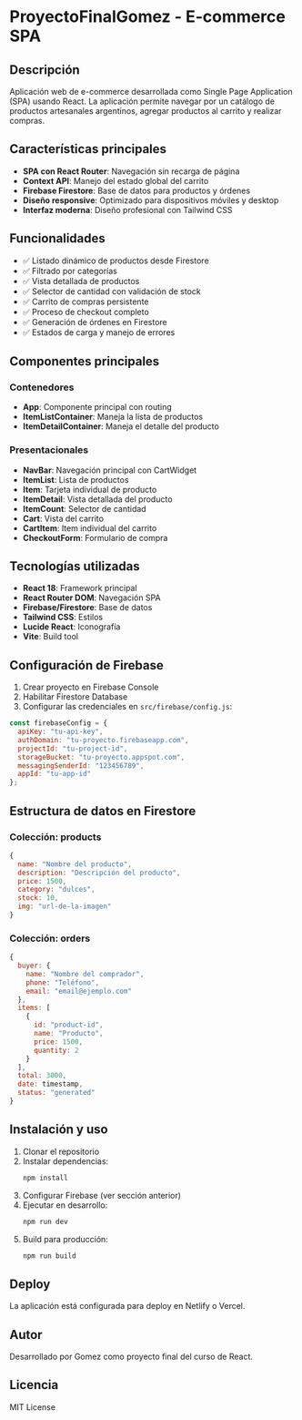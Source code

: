 # ProyectoFinalGomez - E-commerce SPA

## Descripción
Aplicación web de e-commerce desarrollada como Single Page Application (SPA) usando React. La aplicación permite navegar por un catálogo de productos artesanales argentinos, agregar productos al carrito y realizar compras.

## Características principales
- **SPA con React Router**: Navegación sin recarga de página
- **Context API**: Manejo del estado global del carrito
- **Firebase Firestore**: Base de datos para productos y órdenes
- **Diseño responsive**: Optimizado para dispositivos móviles y desktop
- **Interfaz moderna**: Diseño profesional con Tailwind CSS

## Funcionalidades
- ✅ Listado dinámico de productos desde Firestore
- ✅ Filtrado por categorías
- ✅ Vista detallada de productos
- ✅ Selector de cantidad con validación de stock
- ✅ Carrito de compras persistente
- ✅ Proceso de checkout completo
- ✅ Generación de órdenes en Firestore
- ✅ Estados de carga y manejo de errores

## Componentes principales

### Contenedores
- **App**: Componente principal con routing
- **ItemListContainer**: Maneja la lista de productos
- **ItemDetailContainer**: Maneja el detalle del producto

### Presentacionales
- **NavBar**: Navegación principal con CartWidget
- **ItemList**: Lista de productos
- **Item**: Tarjeta individual de producto
- **ItemDetail**: Vista detallada del producto
- **ItemCount**: Selector de cantidad
- **Cart**: Vista del carrito
- **CartItem**: Item individual del carrito
- **CheckoutForm**: Formulario de compra

## Tecnologías utilizadas
- **React 18**: Framework principal
- **React Router DOM**: Navegación SPA
- **Firebase/Firestore**: Base de datos
- **Tailwind CSS**: Estilos
- **Lucide React**: Iconografía
- **Vite**: Build tool

## Configuración de Firebase

1. Crear proyecto en Firebase Console
2. Habilitar Firestore Database
3. Configurar las credenciales en `src/firebase/config.js`:

```javascript
const firebaseConfig = {
  apiKey: "tu-api-key",
  authDomain: "tu-proyecto.firebaseapp.com",
  projectId: "tu-project-id",
  storageBucket: "tu-proyecto.appspot.com",
  messagingSenderId: "123456789",
  appId: "tu-app-id"
};
```

## Estructura de datos en Firestore

### Colección: products
```javascript
{
  name: "Nombre del producto",
  description: "Descripción del producto",
  price: 1500,
  category: "dulces",
  stock: 10,
  img: "url-de-la-imagen"
}
```

### Colección: orders
```javascript
{
  buyer: {
    name: "Nombre del comprador",
    phone: "Teléfono",
    email: "email@ejemplo.com"
  },
  items: [
    {
      id: "product-id",
      name: "Producto",
      price: 1500,
      quantity: 2
    }
  ],
  total: 3000,
  date: timestamp,
  status: "generated"
}
```

## Instalación y uso

1. Clonar el repositorio
2. Instalar dependencias:
   ```bash
   npm install
   ```
3. Configurar Firebase (ver sección anterior)
4. Ejecutar en desarrollo:
   ```bash
   npm run dev
   ```
5. Build para producción:
   ```bash
   npm run build
   ```

## Deploy
La aplicación está configurada para deploy en Netlify o Vercel.

## Autor
Desarrollado por Gomez como proyecto final del curso de React.

## Licencia
MIT License